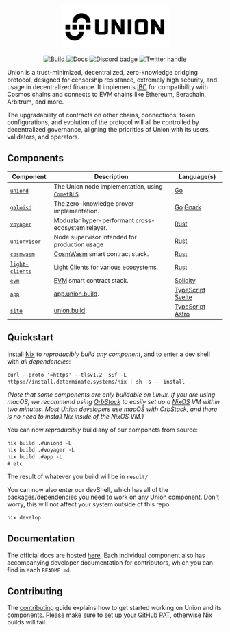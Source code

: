 <div align="center">
  <picture>
    <source media="(prefers-color-scheme: dark)" srcset="./.github/images/union-logo-white.svg">
    <source media="(prefers-color-scheme: light)" srcset="./.github/images/union-logo-black.svg">
    <img alt="Union"
         src="./.github/images/union-logo-black.svg"
         width="50%">
  </picture>

  [![Build](https://github.com/unionlabs/union/actions/workflows/build.yml/badge.svg)](https://github.com/unionlabs/union/actions/workflows/build.yml)
  [![Docs](https://img.shields.io/badge/docs-main-blue)][docs]
  [![Discord badge][]](https://discord.union.build)
  [![Twitter handle][]][Twitter badge]
</div>


Union is a trust-minimized, decentralized, zero-knowledge bridging protocol, designed for censorship resistance, extremely high security, and usage in decentralized finance. It implements [IBC] for compatibility with Cosmos chains and connects to EVM chains like Ethereum, Berachain, Arbitrum, and more.

The upgradability of contracts on other chains, connections, token configurations, and evolution of the protocol will all be controlled by decentralized governance, aligning the priorities of Union with its users, validators, and operators.

## Components

| Component                          | Description                                        | Language(s)           |
| ---------------------------------- | -------------------------------------------------- | --------------------- |
| [`uniond`](./uniond)               | The Union node implementation, using [`CometBLS`]. | [Go]                  |
| [`galoisd`](./galoisd)             | The zero-knowledge prover implementation.          | [Go] [Gnark]          |
| [`voyager`](./voyager)             | Modualar hyper-performant cross-ecosystem relayer. | [Rust]                |
| [`unionvisor`](./unionvisor)       | Node supervisor intended for production usage      | [Rust]                |
| [`cosmwasm`](./cosmwasm)           | [CosmWasm] smart contract stack.                   | [Rust]                |
| [`light-clients`](./light-clients) | [Light Clients] for various ecosystems.            | [Rust]                |
| [`evm`](./evm)                     | [EVM] smart contract stack.                        | [Solidity]            |
| [`app`](./app)                     | [app.union.build](https://app.union.build).        | [TypeScript] [Svelte] |
| [`site`](./site)                   | [union.build](https://union.build).                | [TypeScript] [Astro]  |

## Quickstart

Install [Nix] to _reproducibly build any component_, and to enter a dev shell with _all dependencies_:
```
curl --proto '=https' --tlsv1.2 -sSf -L https://install.determinate.systems/nix | sh -s -- install
```
_(Note that some components are only buildable on Linux. If you are using macOS, we recommend using [OrbStack] to easily set up a [NixOS] VM within two minutes. Most Union developers use macOS with [OrbStack], and there is no need to install Nix inside of the NixOS VM.)_

You can now _reproducibly_ build any of our componets from source:

```
nix build .#uniond -L
nix build .#voyager -L
nix build .#app -L
# etc
```

The result of whatever you build will be in `result/`

You can now also enter our devShell, which has all of the packages/dependencies you need to work on any Union component. Don't worry, this will not affect your system outside of this repo:
```
nix develop
```

## Documentation

The official docs are hosted [here][docs]. Each individual component also has accompanying developer documentation for contributors, which you can find in each `README.md`.

## Contributing

The [contributing](./CONTRIBUTING.md) guide explains how to get started working on Union and its components.
Please make sure to [set up your GitHub PAT](<https://github.com/unionlabs/union/wiki/Personal-Access-Token-(PAT)-Setup>), otherwise Nix builds will fail.

[docs]: https://docs.union.build "Official Union Docs"
[IBC]: https://github.com/cosmos/ibc "cosmos/ibc"
[Discord badge]: https://img.shields.io/discord/1158939416870522930?logo=discord
[Twitter handle]: https://img.shields.io/twitter/follow/union_build.svg?style=social&label=Follow
[Twitter badge]: https://twitter.com/intent/follow?screen_name=union_build
[CosmWasm]: https://cosmwasm.com/
[EVM]: https://ethereum.org/en/developers/docs/evm/
[Rust]: https://www.rust-lang.org/
[Solidity]: https://soliditylang.org/
[Go]: https://go.dev/
[TypeScript]: https://www.typescriptlang.org/
[Svelte]: https://svelte.dev
[Astro]: https://astro.build
[`CometBLS`]: https://github.com/unionlabs/cometbls
[Light Clients]: https://a16zcrypto.com/posts/article/an-introduction-to-light-clients/
[Gnark]: https://github.com/ConsenSys/gnark
[Nix]: https://zero-to-nix.com/
[NixOS]: https://nixos.org
[OrbStack]: https://orbstack.dev/
